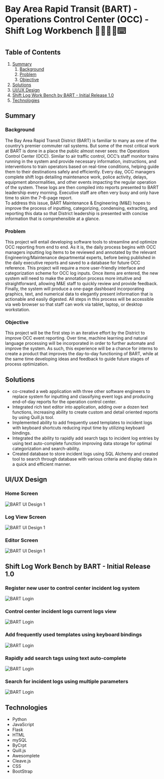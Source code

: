 
# Bay Area Rapid Transit (BART) - Operations Control Center (OCC) - Shift Log Workbench 🚆👷🏽‍♂️⌨️

## Table of Contents
1. [Summary](#summary)
    1. [Background](#background)
    2. [Problem](#problem)
    3. [Objective](#objective)
2. [Solutions](#solutions)
3. [UI/UX Design](#uiux-design)
4. [Shift Log Work Bench by BART - Initial Release 1.0 ](#shift-log-work-bench-by-bart---initial-release-10)
5. [Technologies](#technologies)

## Summary

### Background
The Bay Area Rapid Transit District (BART) is familiar to many as one of the country’s premier commuter rail 
systems. But some of the most critical work at BART is done in a place the public almost never sees: the 
Operations Control Center (OCC). Similar to air traffic control, OCC’s staff monitor trains running in the system 
and provide necessary information, instructions, and interventions to train operators based on real-time 
conditions, helping guide them to their destinations safely and efficiently.  Every day, OCC managers complete 
shift logs detailing maintenance work, police activity, delays, equipment abnormalities, and other events 
impacting the regular operation of the system. These logs are then compiled into reports presented to BART 
leadership every morning. Executive staff are often very busy and only have time to skim the 7–8-page report.  
To address this issue, BART Maintenance & Engineering (M&E) hopes to improve the process of inputting, 
categorizing, condensing, extracting, and reporting this data so that District leadership is presented with concise 
information that is comprehensible at a glance. 

### Problem
This project will entail developing software tools to streamline and optimize OCC reporting from end to end. As 
it is, the daily process begins with OCC managers inputting log items to be reviewed and annotated by the 
relevant Engineering/Maintenance departmental experts, before being published in the daily executive reports 
and saved to a database for future OCC reference.  This project will require a more user-friendly interface and 
categorization scheme for OCC log inputs. Once items are entered, the new system will need to make the 
annotation process more intuitive and straightforward, allowing M&E staff to quickly review and provide 
feedback. Finally, the system will produce a one-page dashboard incorporating graphics, text, and numerical 
data to elegantly present information that is actionable and easily digested. All steps in this process will be 
accessible via web browser so that staff can work via tablet, laptop, or desktop workstation. 
 
 
### Objective
This project will be the first step in an iterative effort by the District to improve OCC event reporting. Over time, 
machine learning and natural language processing will be incorporated in order to further automate and 
improve the system. As such, this experience will be a chance for interns to create a product that improves the 
day-to-day functioning of BART, while at the same time developing ideas and feedback to guide future stages of 
process optimization. 

## Solutions
* co-created a web application with three other software engineers to replace system for inputting and classifying event logs and producing end-of-day reports for the operation control center.
* Integrated rich text editor into application, adding over a dozen text functions, increasing ability to create custom and detail oriented reports by using Quill.js tool.
* Implemented ability to add frequently used templates to incident logs with keyboard shortcuts reducing input time by utilizing keyboard bindings.
* Integrated the ability to rapidly add search tags to incident log entries by using text auto-complete function improving data storage for optimal categorization and search-ability.
* Created database to store incident logs using SQL Alchemy and created tool to search through database with various criteria and display data in a quick and efficient manner.

## UI/UX Design

### Home Screen
![BART UI Design 1](/github-imgs/ui-design-1.png?raw=true "BART UI Design 1")

### Log View Screen
![BART UI Design 1](/github-imgs/ui-design-2.png?raw=true "BART UI Design 1")

### Editor Screen
![BART UI Design 1](/github-imgs/ui-design-3.png?raw=true "BART UI Design 1")


## Shift Log Work Bench by BART - Initial Release 1.0 

### Register new user to control center incident log system

![BART Login](/github-imgs/bart-login.png?raw=true "BART OCC Login")

### Control center incident logs current logs view

![BART Login](/github-imgs/bart-2.png?raw=true "BART OCC Current Logs")

### Add frequently used templates using keyboard bindings

![BART Login](/github-imgs/bart-3.png?raw=true "BART Keyboard Bindings")

### Rapidly add search tags using text auto-complete

![BART Login](/github-imgs/bart-4.png?raw=true "BART Add Search Tags")

### Search for incident logs using multiple parameters

![BART Login](/github-imgs/bart-5.png?raw=true "BART Search Logs")

## Technologies
* Python
* JavaScript
* Flask
* HTML
* mySQL
* ByCrpt
* Quill.js
* Awesomplete
* Cleave.js
* CSS
* BootStrap
